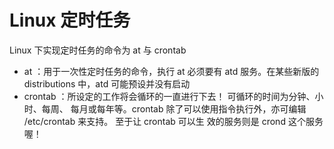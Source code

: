 # Linux 定时任务
Linux 下实现定时任务的命令为 at 与 crontab
* at ：用于一次性定时任务的命令，执行 at 必须要有 atd 服务。在某些新版的 distributions 中，atd 可能预设并没有启动
* crontab ：所设定的工作将会循环的一直进行下去！ 可循环的时间为分钟、小时、每周、
每月或每年等。crontab 除了可以使用指令执行外，亦可编辑 /etc/crontab 来支持。 至于让 crontab 可以生
效的服务则是 crond 这个服务喔！